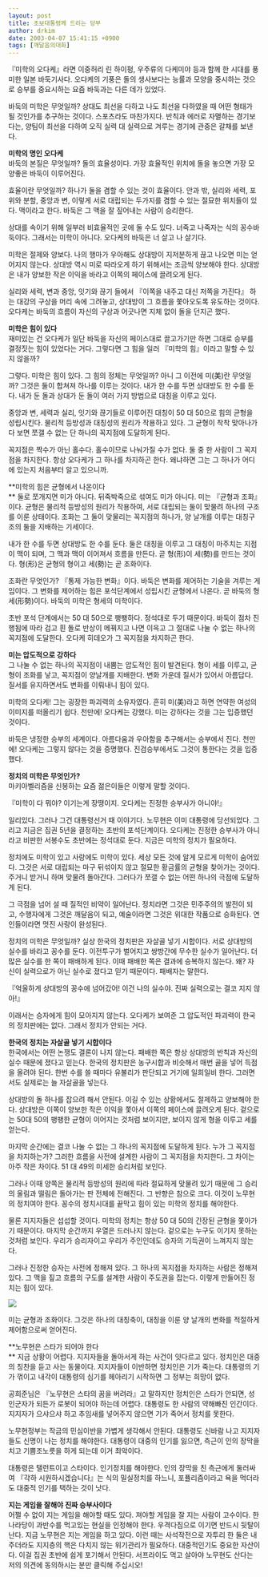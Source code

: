 ```yaml
---
layout: post
title: 초보대통령께 드리는 당부
author: drkim
date: 2003-04-07 15:41:15 +0900
tags: [깨달음의대화]
---
```

『미학의 오다케』라면 이중허리 린 하이펑, 우주류의 다케미야 등과 함께 한 시대를 풍미한 일본 바둑기사다. 오다케의 기풍은 돌의 생사보다는 능률과 모양을 중시하는 것으로 승부를 중요시하는 요즘 바둑과는 다른 데가 있었다. 

바둑의 미학은 무엇일까? 상대도 최선을 다하고 나도 최선을 다하였을 때 어떤 형태가 될 것인가를 추구하는 것이다. 스포츠라도 마찬가지다. 반칙과 에러로 자멸하는 경기보다는, 양팀이 최선을 다하여 오직 실력 대 실력으로 겨루는 경기에 관중은 갈채를 보낸다. 

**미학의 명인 오다케**   
바둑의 본질은 무엇일까? 돌의 효율성이다. 가장 효율적인 위치에 돌을 놓으면 가장 모양좋은 바둑이 이루어진다. 

효율이란 무엇일까? 하나가 둘을 겸할 수 있는 것이 효율이다. 안과 밖, 실리와 세력, 포위와 분할, 중앙과 변, 이렇게 서로 대립되는 두가지를 겸할 수 있는 절묘한 위치들이 있다. 맥이라고 한다. 바둑은 그 맥을 잘 짚어내는 사람이 승리한다. 

상대를 속이기 위해 일부러 비효율적인 곳에 둘 수도 있다. 너죽고 나죽자는 식의 꽁수바둑이다. 그래서는 미학이 아니다. 오다케의 바둑은 너 살고 나 살기다. 

미학은 절제와 양보다. 나의 행마가 우아해도 상대방이 지저분하게 끊고 나오면 미는 얻어지지 않는다. 상대방 역시 미로 따라오게 하기 위해서는 조금씩 양보해야 한다. 상대방은 내가 양보한 작은 이익을 바라고 이쪽의 페이스에 끌려오게 된다. 

실리와 세력, 변과 중앙, 잇기와 끊기 들에서 『이쪽을 내주고 대신 저쪽을 가진다』 하는 대강의 구상을 머리 속에 그려놓고, 상대방이 그 흐름을 쫓아오도록 유도하는 것이다. 오다케는 바둑의 흐름이 자신의 구상과 어긋나면 지체 없이 돌을 던지곤 했다. 

**미학은 힘이 있다**  
재미있는 건 오다케가 일단 바둑을 자신의 페이스대로 끌고가기만 하면 그대로 승부를 결정짓는 힘이 있었다는 거다. 그렇다면 그 힘을 일러 『미학의 힘』이라고 말할 수 있지 않을까? 

그렇다. 미학은 힘이 있다. 그 힘의 정체는 무엇일까? 아니 그 이전에 미(美)란 무엇일까? 그것은 둘이 합쳐져 하나를 이루는 것이다. 내가 한 수를 두면 상대방도 한 수를 둔다. 내가 둔 돌과 상대가 둔 돌이 여러 가지 방법으로 대칭을 이루고 있다. 

중앙과 변, 세력과 실리, 잇기와 끊기들로 이루어진 대칭이 50 대 50으로 힘의 균형을 성립시킨다. 물리적 등방성과 대칭성의 원리가 작용하고 있다. 그 균형이 착착 맞아나가다 보면 쪼갤 수 없는 단 하나의 꼭지점에 도달하게 된다.

꼭지점은 짝수가 아닌 홀수다. 홀수이므로 나눠가질 수가 없다. 둘 중 한 사람이 그 꼭지점을 차지한다. 항상 오다케가 그 하나를 차지하곤 한다. 왜냐하면 그는 그 하나가 어디에 있는지 처음부터 알고 있으니까. 

**미학의 힘은 균형에서 나온이다  
** 둘로 쪼개지면 미가 아니다. 뒤죽박죽으로 섞여도 미가 아니다. 미는 『균형과 조화』이다. 균형은 물리적 등방성의 원리가 작용하여, 서로 대립되는 둘이 맞물려 하나의 구조를 이룬 상태이다. 조화는 그 둘이 맞물리는 꼭지점의 하나가, 양 날개를 이루는 대칭구조의 둘을 지배하는 기세이다. 

내가 한 수를 두면 상대방도 한 수를 둔다. 둘은 대칭을 이루고 그 대칭이 마주치는 지점이 맥이 되며, 그 맥과 맥이 이어져서 흐름을 만든다. 곧 형(形)이 세(勢)를 만드는 것이다. 형(形)은 균형의 형이고 세(勢)는 곧 조화이다. 

조화란 무엇인가? 『통제 가능한 변화』이다. 바둑은 변화를 제어하는 기술을 겨루는 게임이다. 그 변화를 제어하는 힘은 포석단계에서 성립시킨 균형에서 나온다. 곧 바둑의 형세(形勢)이다. 바둑의 미학은 형세의 미학이다. 

초반 포석 단계에서는 50 대 50으로 팽팽하다. 정석대로 두기 때문이다. 바둑이 점차 진행됨에 따라 검고 흰 돌로 반상이 메꿔지고 나면 이윽고 그 절대로 나눌 수 없는 하나의 꼭지점에 도달한다. 오다케 히데오가 그 꼭지점을 차지하곤 한다.

**미는 압도적으로 강하다**  
그 나눌 수 없는 하나의 꼭지점이 내뿜는 압도적인 힘이 발견된다. 형이 세를 이루고, 균형이 조화를 낳고, 꼭지점이 양날개를 지배한다. 변화 가운데 질서가 있어서 아름답다. 질서를 유지하면서도 변화를 이뤄내니 힘이 있다.

미학의 오다케! 그는 굉장한 파괴력의 소유자였다. 흔히 미(美)라고 하면 연약한 여성의 이미지를 떠올리기 쉽다. 천만에! 오다케는 강했다. 미는 강하다는 것을 그는 입증했던 것이다.

바둑은 냉정한 승부의 세계이다. 아름다움과 우아함을 추구해서는 승부에서 진다. 천만에! 오다케는 그렇지 않다는 것을 증명했다. 진검승부에서도 그것이 통한다는 것을 입증했다. 

**정치의 미학은 무엇인가?**  
마키아벨리즘을 신봉하는 요즘 젊은이들은 이렇게 말할 것이다. 

『미학이 다 뭐야? 이기는게 장땡이지. 오다케는 진정한 승부사가 아니야!』

일리있다. 그러나 그건 대통령선거 때 이야기다. 노무현은 이미 대통령에 당선되었다. 그리고 지금은 집권 5년을 결정하는 초반의 포석단계이다. 오다케는 진정한 승부사가 아니라고 비판한 서봉수도 초반에는 정석대로 둔다. 지금은 미학의 정치가 필요하다. 

정치에도 미학이 있고 사랑에도 미학이 있다. 세상 모든 것에 알게 모르게 미학이 숨어있다. 그것은 서로 대립되는 마구 뒤섞이지 않고 절묘한 황금률의 균형을 찾아가는 것이다. 주거니 받거니 하며 맞물려 돌아간다. 그러다가 쪼갤 수 없는 어떤 하나의 극점에 도달하게 된다. 

그 극점을 넘어 설 때 질적인 비약이 일어난다. 정치라면 그것은 민주주의의 발전이 되고, 수행자에게 그것은 깨달음이 되고, 예술이라면 그것은 위대한 작품으로 승화된다. 연인들이라면 멋진 사랑이 완성된다.

정치의 미학은 무엇일까? 실상 한국의 정치판은 자살골 넣기 시합이다. 서로 상대방의 실수를 바라고 꽁수를 둔다. 이전투구가 벌어지고 쌍방간에 무수한 실수가 일어난다. 더 많은 실수를 한 쪽이 패배하게 된다. 이때 패배한 쪽은 결과에 승복하지 않는다. 왜? 자신이 실력으로가 아닌 실수로 졌다고 믿기 때문이다. 패배자는 말한다. 

『억울하게 상대방의 꽁수에 넘어갔어! 이건 나의 실수야. 진짜 실력으로는 결코 지지 않아!』

이래서는 승자에게 힘이 모아지지 않는다. 오다케가 보여준 그 압도적인 파괴력이 한국의 정치판에는 없다. 그래서 정치가 안되는 거다. 

**한국의 정치는 자살골 넣기 시합이다**  
한국에서는 어떤 논쟁도 결론이 나지 않는다. 패배한 쪽은 항상 상대방의 반칙과 자신의 실수 때문에 졌다고 믿는다. 한국의 정치판은 농구시합과 비슷해서 매번 골을 넣어 득점을 올려야 된다. 한번 수를 쓸 때마다 유불리가 판단되고 거기에 일희일비 한다. 그러면서도 실제로는 늘 자살골을 넣는다. 

상대방의 돌 하나를 잡으려 해서 안된다. 이길 수 있는 상황에서도 절제하고 양보해야 한다. 상대방은 이쪽이 양보한 작은 이익을 쫓아서 이쪽의 페이스에 끌려오게 된다. 겉으로는 50대 50의 팽팽한 균형이 이어지는 것처럼 보이지만, 보이지 않게 형을 이루고 세를 얻는다. 

마지막 순간에는 결코 나눌 수 없는 그 하나의 꼭지점에 도달하게 된다. 누가 그 꼭지점을 차지하는가? 그러한 흐름을 사전에 설계한 사람이 그 꼭지점을 차지한다. 그 차이는 아주 작은 차이다. 51 대 49의 미세한 승리처럼 보인다. 

그러나 이때 양쪽은 물리적 등방성의 원리에 따라 절묘하게 맞물려 있기 때문에 그 승리의 울림과 떨림은 돌아가는 판 전체에 전해진다. 그 반향은 참으로 크다. 이것이 노무현의 정치여야 한다. 꽁수의 정치시대를 끝막고 힘이 있는 미학의 정치를 해야한다. 

물론 지지자들은 섭섭할 것이다. 미학의 정치는 항상 50 대 50의 긴장된 균형을 쫓아가기 때문이다. 마지막 순간까지 우열은 드러나지 않는다. 겉으로는 누구도 이기지 못하는 것처럼 보인다. 우리가 승리자이고 우리가 주인인데도 승자의 기득권이 느껴지지 않는다. 

그러나 진정한 승자는 사전에 정해져 있다. 그 하나의 꼭지점을 차지하는 사람은 정해져 있다. 그 맥을 짚고 흐름의 구도를 설계한 사람이 주도권을 잡는다. 이렇게 만들어진 정치는 힘이 있다. 

![](http://drkimz.com/technote/board/private/upimg/1049700205.JPG)

미는 균형과 조화이다. 그것은 하나의 대칭축이, 대칭을 이룬 양 날개의 변화를 적절하게 제어함으로써 얻어진다.

**노무현은 스타가 되어야 한다  
** 지금 상황이 어렵다. 지지자들을 돌아서게 하는 사건이 잇다르고 있다. 정치인은 대중의 칭찬을 듣고 사는 동물이다. 지지자들이 이반하면 정치인은 기가 죽는다. 대통령의 기가 꺾이고 내각이 대통령의 심기를 헤아리기 시작하면 그 정부는 희망이 없다. 

공희준님은 『노무현은 스타의 꿈을 버려라』고 말하지만 정치인은 스타가 안되면, 성인군자가 되든가 로봇이 되어야 하는데 어렵다. 대통령도 한 사람의 약해빠진 인간이다. 지지자가 으샤으샤 하고 추임새를 넣어주지 않으면 기가 죽어서 정치를 못한다.

노무현정부는 작금의 민심이반을 가볍게 생각해서 안된다. 대통령도 신바람 나고 지지자들도 신명이 나는 정치를 해야한다. 대통령이 대중의 인기를 잃으면, 측근이 인의 장막을 치고 기쁨조노릇을 하게 되는데 이거 최악이다. 

대통령은 탤런트이고 스타이다. 인기정치를 해야한다. 인의 장막을 친 측근에게 둘러싸여 『각하 시원하시겠습니다』는 식의 밀실정치를 하느니, 포퓰리즘이라고 욕을 먹더라도 대중적 인기를 택하는 것이 낫다. 

**지는 게임을 잘해야 진짜 승부사이다**  
어쩔 수 없이 지는 게임을 해야할 때도 있다. 져야할 게임을 잘 지는 사람이 고수이다. 한나라당이 과반수를 먹고있는 현실을 인정해야 한다. 우격다짐으로 이기면 반드시 뒷탈이 난다. 지금 노무현은 지는 게임을 하고 있다. 이런 때는 사석작전으로 자투리 한 둘은 내주더라도 지지층의 핵은 다치지 않는 위기관리가 필요하다. 대중적인기도 중요한 자산이다. 이걸 집권 초반에 쉽게 포기해서 안된다. 서프라이도 먹고 살아야 노무현도 산다는 저의 의견에 동의하시는 분만 클릭해 주십시오!